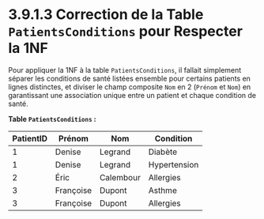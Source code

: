 # 3.9.1.3 Correction de la Table `PatientsConditions` pour Respecter la 1NF

Pour appliquer la 1NF à la table `PatientsConditions`, il fallait simplement séparer les conditions de santé listées ensemble pour certains patients en lignes distinctes, et diviser le champ composite `Nom` en 2 (`Prénom` et `Nom`) en garantissant une association unique entre un patient et chaque condition de santé.

**Table `PatientsConditions` :**

| PatientID | Prénom    | Nom       | Condition    |
| --------- | --------- | --------- | ------------ |
| 1         | Denise    | Legrand   | Diabète      |
| 1         | Denise    | Legrand   | Hypertension |
| 2         | Éric      | Calembour | Allergies    |
| 3         | Françoise | Dupont    | Asthme       |
| 3         | Françoise | Dupont    | Allergies    |